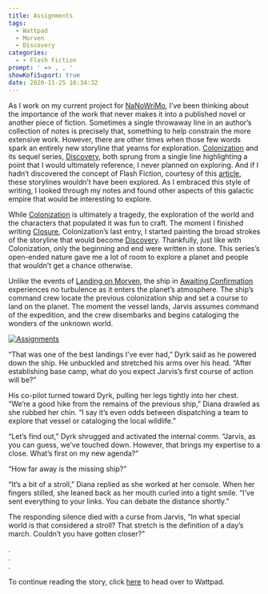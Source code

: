 ```yaml
---
title: Assignments
tags:
  - Wattpad
  - Morven
  - Discovery
categories:
  - - Flash Fiction
prompt: ' => , , '
showKofiSuport: true
date: 2020-11-25 16:34:32
---
```


As I work on my current project for [NaNoWriMo](https://nanowrimo.org/about-nano), I’ve been thinking about the importance of the work that never makes it into a published novel or another piece of fiction. Sometimes a single throwaway line in an author’s collection of notes is precisely that, something to help constrain the more extensive work. However, there are other times when those few words spark an entirely new storyline that yearns for exploration. [Colonization](https://www.wattpad.com/story/194933430-colonization) and its sequel series, [Discovery](https://www.wattpad.com/story/243790234-discovery), both sprung from a single line highlighting a point that I would ultimately reference, I never planned on exploring. And if I hadn’t discovered the concept of Flash Fiction, courtesy of this [article](https://owlcation.com/humanities/Difference-Between-A-Short-Story-Novelette-Novella-And-A-Novel), these storylines wouldn’t have been explored.<!-- more --> As I embraced this style of writing, I looked through my notes and found other aspects of this galactic empire that would be interesting to explore.

While [Colonization](https://www.wattpad.com/story/194933430-colonization) is ultimately a tragedy, the exploration of the world and the characters that populated it was fun to craft. The moment I finished writing [Closure](/archives/2020/07/09/morven-22-closure/), Colonization’s last entry, I started painting the broad strokes of the storyline that would become [Discovery](https://www.wattpad.com/story/243790234-discovery). Thankfully, just like with Colonization, only the beginning and end were written in stone. This series’s open-ended nature gave me a lot of room to explore a planet and people that wouldn’t get a chance otherwise.

Unlike the events of [Landing on Morven](/archives/2018/09/04/morven-01-landing), the ship in [Awaiting Confirmation](/archives/2020/10/14/discovery-01) experiences no turbulence as it enters the planet’s atmosphere. The ship’s command crew locate the previous colonization ship and set a course to land on the planet. The moment the vessel lands, Jarvis assumes command of the expedition, and the crew disembarks and begins cataloging the wonders of the unknown world.

<div class="center">

[![Assignments](/images/covers/discovery.png "Assignments")](https://www.wattpad.com/986794754-discovery-assignments)

</div>

“That was one of the best landings I’ve ever had,” Dyrk said as he powered down the ship. He unbuckled and stretched his arms over his head. “After establishing base camp, what do you expect Jarvis’s first course of action will be?”

His co-pilot turned toward Dyrk, pulling her legs tightly into her chest. “We’re a good hike from the remains of the previous ship,” Diana drawled as she rubbed her chin. “I say it’s even odds between dispatching a team to explore that vessel or cataloging the local wildlife.”

“Let’s find out,” Dyrk shrugged and activated the internal comm. “Jarvis, as you can guess, we’ve touched down. However, that brings my expertise to a close. What’s first on my new agenda?”

“How far away is the missing ship?”

“It’s a bit of a stroll,” Diana replied as she worked at her console. When her fingers stilled, she leaned back as her mouth curled into a tight smile. “I’ve sent everything to your links. You can debate the distance shortly.”

The responding silence died with a curse from Jarvis, “In what special world is that considered a stroll? That stretch is the definition of a day’s march. Couldn’t you have gotten closer?”

<div class="center story-ellipses">

.</br>
.</br>
.</br>

</div>

<div>

To continue reading the story, click [here](https://www.wattpad.com/986794754-discovery-assignments) to head over to Wattpad.

</div>